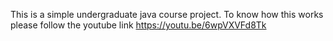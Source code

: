 This is a simple undergraduate java course project. To know how this works please follow the youtube link https://youtu.be/6wpVXVFd8Tk
